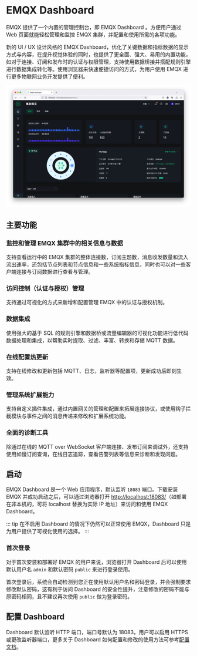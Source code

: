 # EMQX Dashboard

EMQX 提供了一个内置的管理控制台，即 EMQX Dashboard 。方便用户通过 Web 页面就能轻松管理和监控 EMQX 集群，并配置和使用所需的各项功能。

新的 UI / UX 设计风格的 EMQX Dashboard，优化了关键数据和指标数据的显示方式与内容，在提升视觉体验的同时，也提供了更全面、强大、易用的内置功能，如对于连接、订阅和发布时的认证与权限管理，支持使用数据桥接并搭配规则引擎进行数据集成转化等。使用浏览器来快速便捷访问的方式，为用户使用 EMQX 进行更多物联网业务开发提供了便利。

![image](./assets/dashboard-preview.png)

## 主要功能

### 监控和管理 EMQX 集群中的相关信息与数据

支持查看运行中的 EMQX 集群的整体连接数，订阅主题数，消息收发数量和流入流出速率，还包括节点列表和节点信息和一些系统指标信息，同时也可以对一些客户端连接与订阅数据进行查看与管理。

### 访问控制（认证与授权）管理

支持通过可视化的方式来新增和配置管理 EMQX 中的认证与授权机制。

### 数据集成

使用强大的基于 SQL 的规则引擎和数据桥或流量编辑器的可视化功能进行低代码数据处理和集成，以帮助实时提取、过滤、丰富、转换和存储 MQTT 数据。

### 在线配置热更新

支持在线修改和更新包括 MQTT、日志，监听器等配置项，更新成功后即刻生效。

### 管理系统扩展能力

支持自定义插件集成，通过内置网关的管理和配置来拓展连接协议，或使用钩子拦截模块与事件之间的消息传递来修改和扩展系统功能。

### 全面的诊断工具

除通过在线的 MQTT over WebSocket 客户端连接、发布订阅来调试外，还支持使用如慢订阅查询，在线日志追踪，查看告警列表等信息来诊断和发现问题。

## 启动

EMQX Dashboard 是一个 Web 应用程序，默认监听 `18083` 端口。下载安装 EMQX 并成功启动之后，可以通过浏览器打开 <http://localhost:18083/>（如部署在非本机的，可将 localhost 替换为实际 IP 地址）来访问和使用 EMQX Dashboard。

::: tip
在不启用 Dashboard 的情况下仍然可以正常使用 EMQX，Dashboard 只是为用户提供了可视化使用的选择。
:::

### 首次登录

对于首次安装和部署好 EMQX 的用户来说，浏览器打开 Dashboard 后可以使用默认用户名 `admin` 和默认密码 `public` 来进行登录使用。

首次登录后，系统会自动检测到您正在使用默认用户名和密码登录，并会强制要求修改默认密码，这有利于访问 Dashboard 的安全性提升，注意修改的密码不能与原密码相同，且不建议再次使用 `public` 做为登录密码。

## 配置 Dashboard

Dashboard 默认监听 HTTP 端口，端口号默认为 18083，用户可以启用 HTTPS 或更改监听器端口，更多关于 Dashboard 如何配置和修改的使用方法可参考[配置文档](../configuration/configuration-manual.md#dashboard)。
